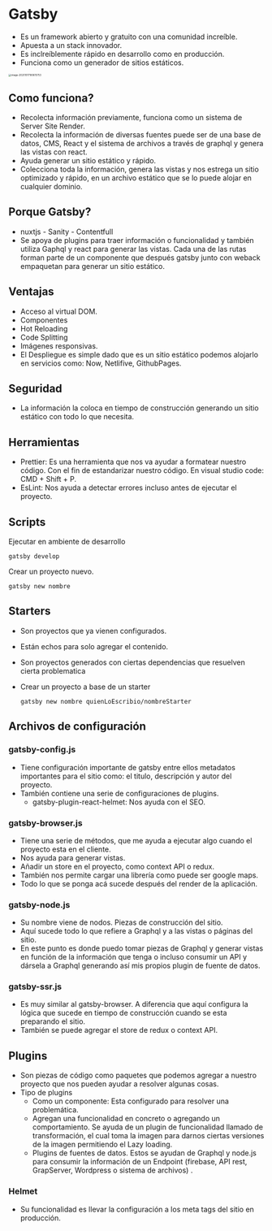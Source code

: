 # Gatsby

* Es un framework abierto y gratuito con una comunidad increíble.
* Apuesta a un stack innovador.
* Es inclreíblemente rápido en desarrollo como en producción.
* Funciona como un generador de sitios estáticos.

<img src="E:\projects\frontend\reactjs\frontend-reactjs\gatsby\docs\assets\gatsby_funcionamiento.png" alt="image-20201017180615753" style="zoom:33%;" />

## Como funciona?

* Recolecta información previamente, funciona como un sistema de Server Site Render.
* Recolecta la información de diversas fuentes puede ser de una base de datos, CMS, React y el sistema de archivos a través de graphql y genera las vistas con react.
* Ayuda generar un sitio estático y rápido.
* Colecciona toda la información, genera las vistas y nos estrega un sitio optimizado y rápido, en un archivo estático que se lo puede alojar en cualquier dominio.

## Porque Gatsby?

* nuxtjs - Sanity  - Contentfull
* Se apoya de plugins para traer información o funcionalidad y también utiliza Gaphql y react para generar las vistas. Cada una de las rutas forman parte de un componente que después gatsby junto con weback empaquetan para generar un sitio estático.

## Ventajas

* Acceso al virtual DOM.
* Componentes
* Hot Reloading
* Code Splitting
* Imágenes responsivas.
* El Despliegue es simple dado que es un sitio estático podemos alojarlo en servicios como: Now, Netlifive, GithubPages.

## Seguridad

* La información la coloca en tiempo de construcción generando un sitio estático con todo lo que necesita.

## Herramientas

* Prettier: Es una herramienta que nos va ayudar a formatear nuestro código. Con el fin de estandarizar nuestro código. En visual studio code: CMD + Shift + P.
* EsLint: Nos ayuda a detectar errores incluso antes de ejecutar el proyecto.

## Scripts

Ejecutar en ambiente de desarrollo

```shell
gatsby develop
```

Crear un proyecto nuevo.

```shell
gatsby new nombre
```



## Starters

* Son proyectos que ya vienen configurados.

* Están echos para solo agregar el contenido.

* Son proyectos generados con ciertas dependencias que resuelven cierta problematica

* Crear un proyecto a base de un starter

  ```shell
  gatsby new nombre quienLoEscribio/nombreStarter
  ```


## Archivos de configuración

### gatsby-config.js

* Tiene configuración importante de gatsby entre ellos metadatos importantes para el sitio como: el titulo, descripción y autor del proyecto.
* También contiene una serie de configuraciones de plugins.
  * gatsby-plugin-react-helmet: Nos ayuda con el SEO.

### gatsby-browser.js

* Tiene una serie de métodos, que me ayuda a ejecutar algo cuando el proyecto esta en el cliente.
* Nos ayuda para generar vistas.
* Añadir un store en el proyecto, como context API o redux.
* También nos permite cargar una librería como puede ser google maps.
* Todo lo que se ponga acá sucede después del render de la aplicación.

### gatsby-node.js

* Su nombre viene de nodos. Piezas de construcción del sitio.
* Aquí sucede todo lo que refiere a Graphql y a las vistas o páginas del sitio.
* En este punto es donde puedo tomar piezas de Graphql y generar vistas en función de la información que tenga o incluso consumir un API y dársela a Graphql generando así mis propios plugin de fuente de datos.

### gatsby-ssr.js

* Es muy similar al gatsby-browser. A diferencia que aquí configura la lógica que sucede en tiempo de construcción cuando se esta preparando el sitio.
* También se puede agregar el store de redux o context API.

## Plugins

* Son piezas de código como paquetes que podemos agregar a nuestro proyecto que nos pueden ayudar a resolver algunas cosas.
* Tipo de plugins
  * Como un componente: Esta configurado para resolver una problemática.
  * Agregan una funcionalidad en concreto o agregando un comportamiento. Se ayuda de un plugin de funcionalidad llamado de  transformación, el cual toma la imagen para darnos ciertas versiones de la imagen permitiendo el Lazy loading.
  * Plugins de fuentes de datos. Estos se ayudan de Graphql y node.js para consumir la información de un Endpoint (firebase, API rest, GrapServer, Wordpress o sistema de archivos) .

### Helmet

* Su funcionalidad es llevar la configuración a los meta tags del sitio en producción.

